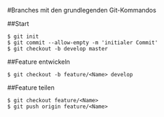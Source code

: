 #Branches mit den grundlegenden Git-Kommandos

##Start

    $ git init
    $ git commit --allow-empty -m 'initialer Commit'
    $ git checkout -b develop master

##Feature entwickeln 

    $ git checkout -b feature/<Name> develop

##Feature teilen

    $ git checkout feature/<Name>
    $ git push origin feature/<Name>
